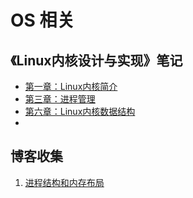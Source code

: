 # OS 相关

## 《Linux内核设计与实现》笔记

- [第一章：Linux内核简介](Linux内核设计与实现/ch01_Linux内核简介.md)
- [第三章：进程管理](Linux内核设计与实现/ch03_进程管理.md)
- [第六章：Linux内核数据结构](Linux内核设计与实现/ch06_Linux内核数据结构.md)
- 







## 博客收集

1. [进程结构和内存布局](https://www.cnblogs.com/jingyg/p/5069964.html)
